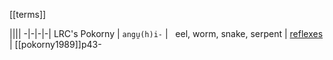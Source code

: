 [[terms]]



||||
-|-|-|-|
LRC's Pokorny | `angu̯(h)i-` |   eel, worm, snake, serpent | [reflexes](https://lrc.la.utexas.edu/lex/master/0087) | [[pokorny1989]]p43-
